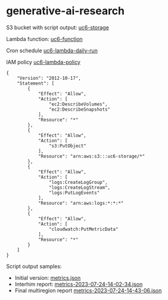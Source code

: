# generative-ai-research

S3 bucket with script output: [uc6-storage](https://s3.console.aws.amazon.com/s3/buckets/uc6-storage?region=us-east-1&tab=objects)

Lambda function: [uc6-function](https://us-east-1.console.aws.amazon.com/lambda/home?region=us-east-1#/functions/uc6-function?tab=code)

Cron schedule [uc6-lambda-daily-run](https://us-east-1.console.aws.amazon.com/scheduler/home?region=us-east-1#schedules/default/uc6-lambda-daily-run)

IAM policy [uc6-lambda-policy](https://us-east-1.console.aws.amazon.com/iamv2/home#/policies/details/arn%3Aaws%3Aiam%3A%3A089402113650%3Apolicy%2Fuc6-lambda-policy?section=policy_permissions)

```
{
    "Version": "2012-10-17",
    "Statement": [
        {
            "Effect": "Allow",
            "Action": [
                "ec2:DescribeVolumes",
                "ec2:DescribeSnapshots"
            ],
            "Resource": "*"
        },
        {
            "Effect": "Allow",
            "Action": [
                "s3:PutObject"
            ],
            "Resource": "arn:aws:s3:::uc6-storage/*"
        },
        {
            "Effect": "Allow",
            "Action": [
                "logs:CreateLogGroup",
                "logs:CreateLogStream",
                "logs:PutLogEvents"
            ],
            "Resource": "arn:aws:logs:*:*:*"
        },
        {
            "Effect": "Allow",
            "Action": [
                "cloudwatch:PutMetricData"
            ],
            "Resource": "*"
        }
    ]
}
```

Script output samples:

- Initial version: [metrics.json](./metrics.json)
- Interhim report: [metrics-2023-07-24-14-02-34.json](./metrics-2023-07-24-14-02-34.json)
- Final multiregion report [metrics-2023-07-24-14-43-06.json](./metrics-2023-07-24-14-43-06.json)